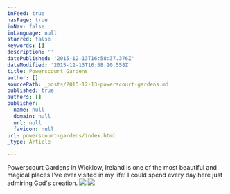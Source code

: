 ```yaml
---
inFeed: true
hasPage: true
inNav: false
inLanguage: null
starred: false
keywords: []
description: ''
datePublished: '2015-12-13T16:58:37.376Z'
dateModified: '2015-12-13T16:58:20.558Z'
title: Powerscourt Gardens
author: []
sourcePath: _posts/2015-12-13-powerscourt-gardens.md
published: true
authors: []
publisher:
  name: null
  domain: null
  url: null
  favicon: null
url: powerscourt-gardens/index.html
_type: Article

---
```

Powerscourt Gardens in Wicklow, Ireland is one of the most beautiful and magical places I've ever visited in my life!  I could spend every day here just admiring God's creation.
![](https://the-grid-user-content.s3-us-west-2.amazonaws.com/47884464-5d25-4b8b-ad01-7d3ef7565716.JPG)
![](https://the-grid-user-content.s3-us-west-2.amazonaws.com/fab558d0-14a0-40d9-a0fc-038056882b25.JPG)